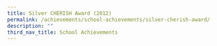 ```yaml
---
title: Silver CHERISH Award (2012)
permalink: /achievements/school-achievements/silver-cherish-award/
description: ""
third_nav_title: School Achievements
---
```

